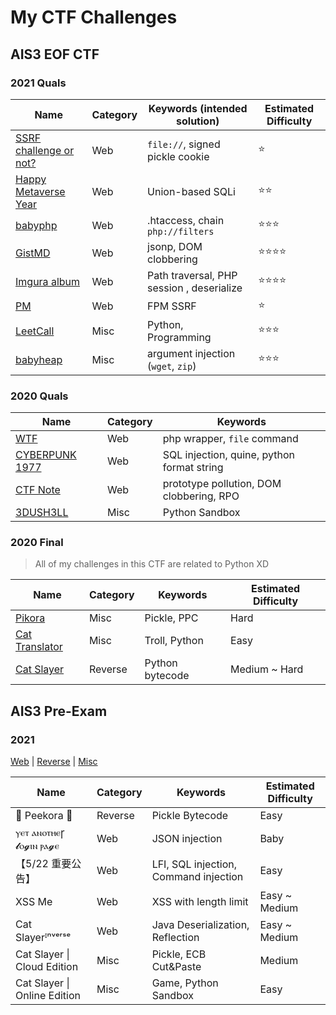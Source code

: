 # My CTF Challenges

## AIS3 EOF CTF

### 2021 Quals

   | Name                                                                  | Category | Keywords (intended solution)              | Estimated Difficulty |
   | --------------------------------------------------------------------- | -------- | ----------------------------------------- | -------------------- |
   | [SSRF challenge or not?](ais3-eof/2021-quals/Web/ssrf-or-not/)        | Web      | `file://`, signed pickle cookie           | ⭐                    |
   | [Happy Metaverse Year](ais3-eof/2021-quals/Web/happy-metaverse-year/) | Web      | Union-based SQLi                          | ⭐⭐                   |
   | [babyphp](ais3-eof/2021-quals/Web/babyphp/)                           | Web      | .htaccess, chain `php://filters`          | ⭐⭐⭐                  |
   | [GistMD](ais3-eof/2021-quals/Web/gistmd/)                             | Web      | jsonp, DOM clobbering                     | ⭐⭐⭐⭐                 |
   | [Imgura album](ais3-eof/2021-quals/Web/imgura-album/)                 | Web      | Path traversal, PHP session , deserialize | ⭐⭐⭐⭐                 |
   | [PM](ais3-eof/2021-quals/Web/pm/)                                     | Web      | FPM SSRF                                  | ⭐                    |
   | [LeetCall](ais3-eof/2021-quals/Misc/leetcall/)                        | Misc     | Python, Programming                       | ⭐⭐⭐                  |
   | [babyheap](ais3-eof/2021-quals/Misc/babyheap/)                        | Misc     | argument injection (`wget`, `zip`)        | ⭐⭐⭐                  |
   

### 2020 Quals

   | Name                                                    | Category | Keywords                                   |
   | ------------------------------------------------------- | -------- | ------------------------------------------ |
   | [WTF](ais3-eof/2020-quals/Web/what-the-file)            | Web      | php wrapper, `file` command                |
   | [CYBERPUNK 1977](ais3-eof/2020-quals/Web/CYBERPUNK1977) | Web      | SQL injection, quine, python format string |
   | [CTF Note](ais3-eof/2020-quals/Web/ctf-note)            | Web      | prototype pollution, DOM clobbering, RPO   |
   | [3DUSH3LL](ais3-eof/2020-quals/Misc/3DUSH3LL)           | Misc     | Python Sandbox                             |


### 2020 Final

> All of my challenges in this CTF are related to Python XD

   | Name                                                 | Category | Keywords        | Estimated Difficulty |
   | ---------------------------------------------------- | -------- | --------------- | -------------------- |
   | [Pikora](ais3-eof/2020-final/pikora)                 | Misc     | Pickle, PPC     | Hard                 |
   | [Cat Translator](ais3-eof/2020-final/cat-translator) | Misc     | Troll, Python   | Easy                 |
   | [Cat Slayer](ais3-eof/2020-final/cat-slayer)         | Reverse  | Python bytecode | Medium ~ Hard        |


## AIS3 Pre-Exam

### 2021
   [Web](ais3-pre-exam/2021/Web/) | [Reverse](ais3-pre-exam/2021/Reverse/) | [Misc](ais3-pre-exam/2021/Misc/)

   | Name                         | Category | Keywords                              | Estimated Difficulty |
   | ---------------------------- | -------- | ------------------------------------- | -------------------- |
   | 🐰 Peekora 🥒                  | Reverse  | Pickle Bytecode                       | Easy                 |
   | ⲩⲉⲧ ⲁⲛⲟⲧⲏⲉꞅ 𝓵ⲟ𝓰ⲓⲛ ⲣⲁ𝓰ⲉ       | Web      | JSON injection                        | Baby                 |
   | 【5/22 重要公告】            | Web      | LFI, SQL injection, Command injection | Easy                 |
   | XSS Me                       | Web      | XSS with length limit                 | Easy ~ Medium        |
   | Cat Slayerᴵⁿᵛᵉʳˢᵉ            | Web      | Java Deserialization, Reflection      | Easy ~ Medium        |
   | Cat Slayer \| Cloud Edition  | Misc     | Pickle, ECB Cut&Paste                 | Medium               |
   | Cat Slayer \| Online Edition | Misc     | Game, Python Sandbox                  | Easy                 |
   
